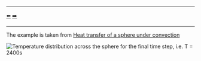 ***
[⬅️](../README.md "Go up one directory level")
[➡️](../002/README.md "Next example")
***

The example is taken from [Heat transfer of a sphere under convection](https://www.simscale.com/docs/validation-cases/heat-transfer-of-a-sphere-under-convection/)

![Temperature distribution across the sphere for the final time step, i.e. T = 2400s](temperature_distribution.png) 
